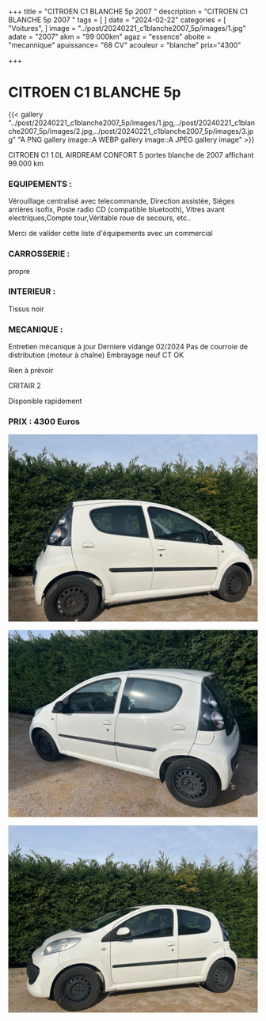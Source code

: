 +++
title = "CITROEN C1 BLANCHE 5p 2007  "
description = "CITROEN C1 BLANCHE 5p 2007 "
tags = [
]
date = "2024-02-22"
categories = [
    "Voitures",
]
image = "../post/20240221_c1blanche2007_5p/images/1.jpg"
adate = "2007"
akm = "99 000km"
agaz = "essence"
aboite = "mecannique"
apuissance= "68 CV"
acouleur = "blanche"
prix="4300"

+++

# CITROEN C1 BLANCHE 5p

{{< gallery "../post/20240221_c1blanche2007_5p/images/1.jpg,../post/20240221_c1blanche2007_5p/images/2.jpg,../post/20240221_c1blanche2007_5p/images/3.jpg" "A PNG gallery image::A WEBP gallery image::A JPEG gallery image" >}}


CITROEN C1 1.0L AIRDREAM CONFORT  5 portes blanche de 2007 affichant 99.000 km

### EQUIPEMENTS :
Vérouillage centralisé avec telecommande, Direction assistée, Sièges arrières isofix, Poste radio CD (compatible bluetooth), Vitres avant electriques,Compte tour,Véritable roue de secours, etc..

Merci de valider cette liste d'équipements avec un commercial

### CARROSSERIE :
 propre

### INTERIEUR :
Tissus noir 

### MECANIQUE :
Entretien mécanique à jour 
Derniere vidange 02/2024
Pas de courroie de distribution (moteur à chaîne)
Embrayage neuf
CT OK


Rien à prévoir

CRITAIR 2



Disponible rapidement

### PRIX : 4300 Euros


<!-- more -->


![](images/1.jpg)

![](images/2.jpg)

![](images/3.jpg)

